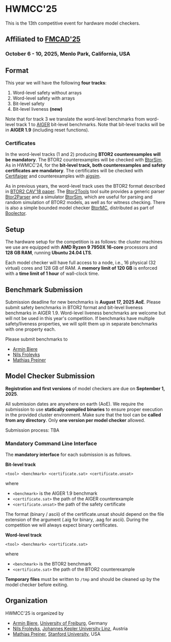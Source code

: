 # HWMCC'25

This is the 13th competitive event for hardware model checkers.

## Affiliated to [FMCAD'25](https://fmcad.forsyte.at/FMCAD25/)
### October 6 - 10, 2025, Menlo Park, California, USA

## Format

This year we will have the following **four tracks**:

1. Word-level safety without arrays
2. Word-level safety with arrays
3. Bit-level safety
4. Bit-level liveness **(new)**

Note that for track 3 we translate the word-level benchmarks from word-level
track 1 to [AIGER](https://github.com/arminbiere/aiger) bit-level benchmarks.
Note that bit-level tracks will be in **AIGER 1.9** (including reset functions).

### Certificates

In the word-level tracks (1 and 2) producing **BTOR2 counterexamples
will be mandatory**.
The BTOR2 counterexamples will be checked with [BtorSim](https://github.com/Boolector/btor2tools/tree/master/src/btorsim).
As in HWMCC'24, for the **bit-level track, both counterexamples and safety certificates are mandatory**.
The certificates will be checked with [Certifaiger](https://github.com/Froleyks/certifaiger)
and counterexamples with [aigsim](https://github.com/arminbiere/aiger).

As in previous years, the word-level track uses the BTOR2 format described in
[BTOR2 CAV'18 paper](https://link.springer.com/content/pdf/10.1007%2F978-3-319-96145-3_32.pdf).
The [Btor2Tools](https://github.com/hwmcc/btor2tools/)
tool suite provides a generic parser
[Btor2Parser](https://github.com/hwmcc/btor2tools/tree/master/src/btor2parser)
and a simulator
[BtorSim](https://github.com/hwmcc/btor2tools/tree/master/src/btorsim),
which are useful for parsing and random simulation of BTOR2 models, as well as
for witness checking.
There is also a simple bounded model checker
[BtorMC](https://github.com/Boolector/boolector/blob/master/src/btormc.c),
distributed as part of
[Boolector](https://github.com/Boolector/boolector).


## Setup

The hardware setup for the competition is as follows: the cluster machines we
use are equipped with
**AMD Ryzen 9 7950X 16-core** processors and **128 GB RAM**,
running **Ubuntu 24.04 LTS**.

Each model checker will have full access to a node, i.e., 16 physical (32
virtual) cores and 128 GB of RAM.
A **memory limit of 120 GB** is enforced with a **time limit of 1 hour**
of wall-clock time.


## Benchmark Submission

Submission deadline for new benchmarks is **August 17, 2025 AoE**.
Please submit safety benchmarks in BTOR2 format and bit-level liveness
benchmarks in AIGER 1.9. Word-level liveness benchmarks are welcome but will not
be used in this year's competition.
If benchmarks have multiple safety/liveness properties, we will split them up
in separate benchmarks with one property each.

Please submit benchmarks to
- [Armin Biere](mailto:biere@cs.uni-freiburg.de)
- [Nils Froleyks](mailto:nils.froleyks@jku.at)
- [Mathias Preiner](mailto:preiner@cs.stanford.edu)

## Model Checker Submission

**Registration and first versions** of model checkers are due on
**September 1, 2025**.

All submission dates are anywhere on earth (AoE). We require the submission to
use **statically compiled binaries** to ensure proper execution in the provided
cluster environment. Make sure that the tool can be **called from any
directory**. Only **one version per model checker** allowed.


Submission process: TBA

### Mandatory Command Line Interface

The **mandatory interface** for each submission is as follows.

**Bit-level track**
```
<tool> <benchmark> <certificate.sat> <certificate.unsat>
```
where
- `<benchmark>` is the AIGER 1.9 benchmark
- `<certificate.sat>` the path of the AIGER counterexample
- `<certificate.unsat>` the path of the safety certificate

The format (binary / ascii) of the certificate.unsat should depend on the file extension of the argument (.aig for binary, .aag for ascii). During the competition we will always expect binary certificates.

**Word-level track**
```
<tool> <benchmark> <certificate.sat>
```

where
- `<benchmark>` is the BTOR2 benchmark
- `<certificate.sat>` the path of the BTOR2 counterexample


**Temporary files** must be written to `/tmp` and should be cleaned up by the model checker before exiting.


## Organization

HWMCC'25 is organized by

- [Armin Biere](https://cca.informatik.uni-freiburg.de/biere),
  [University of Freiburg](https://uni-freiburg.de), Germany
- [Nils Froleyks](http://fmv.jku.at/froleyks), 
  [Johannes Kepler University Linz](http://www.jku.at), Austria
- [Mathias Preiner](https://cs.stanford.edu/~preiner),
  [Stanford University](https://www.stanford.edu), USA
